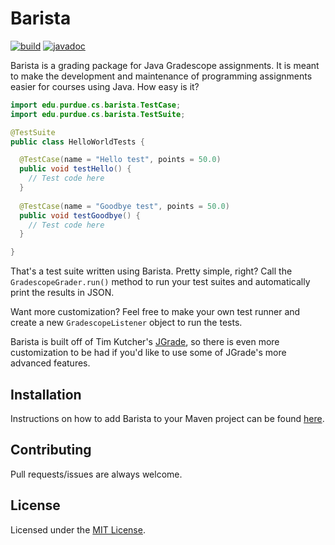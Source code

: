 # Barista

[![build](https://img.shields.io/github/workflow/status/purduecsbridge/barista/Build%20and%20test/master)](https://github.com/purduecsbridge/barista/actions?query=workflow%3A%22Build+and+test%22+branch%3Amaster)
[![javadoc](https://img.shields.io/badge/docs-javadoc-blue)](https://purduecsbridge.github.io/barista)

Barista is a grading package for Java Gradescope assignments. It is meant to make the development and maintenance of programming assignments easier for courses using Java. How easy is it?

```java
import edu.purdue.cs.barista.TestCase;
import edu.purdue.cs.barista.TestSuite;

@TestSuite
public class HelloWorldTests {

  @TestCase(name = "Hello test", points = 50.0)
  public void testHello() {
    // Test code here
  }
  
  @TestCase(name = "Goodbye test", points = 50.0)
  public void testGoodbye() {
    // Test code here
  }

}
```

That's a test suite written using Barista. Pretty simple, right? Call the `GradescopeGrader.run()` method to run your test suites and automatically print the results in JSON.

Want more customization? Feel free to make your own test runner and create a new `GradescopeListener` object to run the tests.

Barista is built off of Tim Kutcher's [JGrade](https://github.com/tkutcher/jgrade), so there is even more customization to be had if you'd like to use some of JGrade's more advanced features.

## Installation
Instructions on how to add Barista to your Maven project can be found [here](https://github.com/purduecsbridge/barista/packages/).

## Contributing
Pull requests/issues are always welcome.

## License
Licensed under the [MIT License](LICENSE).
